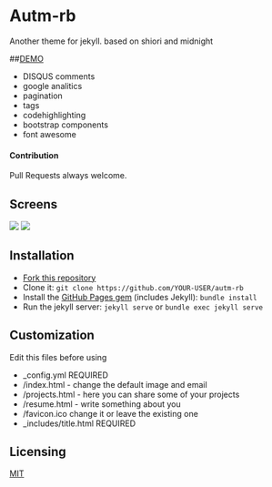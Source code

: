 # Autm-rb

Another theme for jekyll.
based on shiori and midnight

##[DEMO][demo]

- DISQUS comments
- google analitics
- pagination
- tags
- codehighlighting
- bootstrap components
- font awesome

#### Contribution
Pull Requests always welcome.

## Screens

![](http://i.imgur.com/i1OZoFF.png)
![](http://i.imgur.com/oc2ZfjH.png)

## Installation

- [Fork this repository][fork]
- Clone it: `git clone https://github.com/YOUR-USER/autm-rb`
- Install the [GitHub Pages gem][pages] (includes Jekyll): `bundle install`
- Run the jekyll server: `jekyll serve` or `bundle exec jekyll serve`

## Customization

Edit this files before using 
 
- _config.yml REQUIRED
- /index.html - change the default image and email
- /projects.html - here you can share some of your projects
- /resume.html - write something about you
- /favicon.ico change it or leave the existing one
- _includes/title.html REQUIRED

## Licensing

[MIT](https://github.com/railsr/autm-rb/blob/master/LICENSE)


[pages]: http://pages.github.com
[fork]: https://github.com/railsr/autm-rb/fork
[demo]: http://railsr.github.io/autm-rb/
